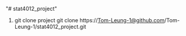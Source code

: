 "# stat4012_project" 

1. git clone project
git clone https://Tom-Leung-1@github.com/Tom-Leung-1/stat4012_project.git